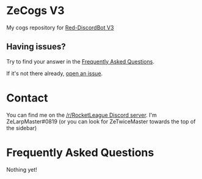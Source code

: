 # ZeCogs V3
My cogs repository for [Red-DiscordBot V3](https://github.com/Cog-Creators/Red-DiscordBot/tree/V3/master)

## Having issues?
Try to find your answer in the [Frequently Asked Questions](#frequently-asked-questions).

If it's not there already, [open an issue](../../issues).

# Contact
You can find me on the [/r/RocketLeague Discord server](https://discord.gg/rocketleague).
I'm ZeLarpMaster#0819 (or you can look for ZeTwiceMaster towards the top of the sidebar)

# Frequently Asked Questions
Nothing yet!
